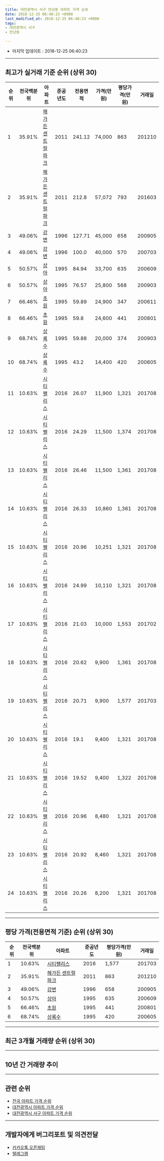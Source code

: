 ```yaml
---
title: 대전광역시 서구 만년동 아파트 가격 순위
date: 2018-12-25 06:40:23 +0900
last_modified_at: 2018-12-25 06:40:23 +0900
tags:
- 대전광역시 서구
- 만년동

---
```


* 마지막 업데이트 : 2018-12-25 06:40:23

---

## 최고가 실거래 기준 순위 (상위 30)


|순위|전국백분위|아파트|준공년도|전용면적|가격(만원)|평당가격(만원)|거래일|
|---|---|---|---|---|---|---|---|
|1|35.91%|[해가든 센트럴파크](https://search.naver.com/search.naver?query=%EB%8C%80%EC%A0%84%EA%B4%91%EC%97%AD%EC%8B%9C+%EC%84%9C%EA%B5%AC+%EB%A7%8C%EB%85%84%EB%8F%99+%ED%95%B4%EA%B0%80%EB%93%A0+%EC%84%BC%ED%8A%B8%EB%9F%B4%ED%8C%8C%ED%81%AC)|2011|241.12|74,000|863|201210|
|2|35.91%|[해가든 센트럴파크](https://search.naver.com/search.naver?query=%EB%8C%80%EC%A0%84%EA%B4%91%EC%97%AD%EC%8B%9C+%EC%84%9C%EA%B5%AC+%EB%A7%8C%EB%85%84%EB%8F%99+%ED%95%B4%EA%B0%80%EB%93%A0+%EC%84%BC%ED%8A%B8%EB%9F%B4%ED%8C%8C%ED%81%AC)|2011|212.8|57,072|793|201603|
|3|49.06%|[강변](https://search.naver.com/search.naver?query=%EB%8C%80%EC%A0%84%EA%B4%91%EC%97%AD%EC%8B%9C+%EC%84%9C%EA%B5%AC+%EB%A7%8C%EB%85%84%EB%8F%99+%EA%B0%95%EB%B3%80)|1996|127.71|45,000|658|200905|
|4|49.06%|[강변](https://search.naver.com/search.naver?query=%EB%8C%80%EC%A0%84%EA%B4%91%EC%97%AD%EC%8B%9C+%EC%84%9C%EA%B5%AC+%EB%A7%8C%EB%85%84%EB%8F%99+%EA%B0%95%EB%B3%80)|1996|100.0|40,000|570|200703|
|5|50.57%|[상아](https://search.naver.com/search.naver?query=%EB%8C%80%EC%A0%84%EA%B4%91%EC%97%AD%EC%8B%9C+%EC%84%9C%EA%B5%AC+%EB%A7%8C%EB%85%84%EB%8F%99+%EC%83%81%EC%95%84)|1995|84.94|33,700|635|200609|
|6|50.57%|[상아](https://search.naver.com/search.naver?query=%EB%8C%80%EC%A0%84%EA%B4%91%EC%97%AD%EC%8B%9C+%EC%84%9C%EA%B5%AC+%EB%A7%8C%EB%85%84%EB%8F%99+%EC%83%81%EC%95%84)|1995|76.57|25,800|568|200903|
|7|66.46%|[초원](https://search.naver.com/search.naver?query=%EB%8C%80%EC%A0%84%EA%B4%91%EC%97%AD%EC%8B%9C+%EC%84%9C%EA%B5%AC+%EB%A7%8C%EB%85%84%EB%8F%99+%EC%B4%88%EC%9B%90)|1995|59.89|24,900|347|200611|
|8|66.46%|[초원](https://search.naver.com/search.naver?query=%EB%8C%80%EC%A0%84%EA%B4%91%EC%97%AD%EC%8B%9C+%EC%84%9C%EA%B5%AC+%EB%A7%8C%EB%85%84%EB%8F%99+%EC%B4%88%EC%9B%90)|1995|59.8|24,600|441|200801|
|9|68.74%|[상록수](https://search.naver.com/search.naver?query=%EB%8C%80%EC%A0%84%EA%B4%91%EC%97%AD%EC%8B%9C+%EC%84%9C%EA%B5%AC+%EB%A7%8C%EB%85%84%EB%8F%99+%EC%83%81%EB%A1%9D%EC%88%98)|1995|59.88|20,000|374|200903|
|10|68.74%|[상록수](https://search.naver.com/search.naver?query=%EB%8C%80%EC%A0%84%EA%B4%91%EC%97%AD%EC%8B%9C+%EC%84%9C%EA%B5%AC+%EB%A7%8C%EB%85%84%EB%8F%99+%EC%83%81%EB%A1%9D%EC%88%98)|1995|43.2|14,400|420|200605|
|11|10.63%|[시티팰리스](https://search.naver.com/search.naver?query=%EB%8C%80%EC%A0%84%EA%B4%91%EC%97%AD%EC%8B%9C+%EC%84%9C%EA%B5%AC+%EB%A7%8C%EB%85%84%EB%8F%99+%EC%8B%9C%ED%8B%B0%ED%8C%B0%EB%A6%AC%EC%8A%A4)|2016|26.07|11,900|1,321|201708|
|12|10.63%|[시티팰리스](https://search.naver.com/search.naver?query=%EB%8C%80%EC%A0%84%EA%B4%91%EC%97%AD%EC%8B%9C+%EC%84%9C%EA%B5%AC+%EB%A7%8C%EB%85%84%EB%8F%99+%EC%8B%9C%ED%8B%B0%ED%8C%B0%EB%A6%AC%EC%8A%A4)|2016|24.29|11,500|1,374|201708|
|13|10.63%|[시티팰리스](https://search.naver.com/search.naver?query=%EB%8C%80%EC%A0%84%EA%B4%91%EC%97%AD%EC%8B%9C+%EC%84%9C%EA%B5%AC+%EB%A7%8C%EB%85%84%EB%8F%99+%EC%8B%9C%ED%8B%B0%ED%8C%B0%EB%A6%AC%EC%8A%A4)|2016|26.46|11,500|1,361|201708|
|14|10.63%|[시티팰리스](https://search.naver.com/search.naver?query=%EB%8C%80%EC%A0%84%EA%B4%91%EC%97%AD%EC%8B%9C+%EC%84%9C%EA%B5%AC+%EB%A7%8C%EB%85%84%EB%8F%99+%EC%8B%9C%ED%8B%B0%ED%8C%B0%EB%A6%AC%EC%8A%A4)|2016|26.33|10,860|1,361|201708|
|15|10.63%|[시티팰리스](https://search.naver.com/search.naver?query=%EB%8C%80%EC%A0%84%EA%B4%91%EC%97%AD%EC%8B%9C+%EC%84%9C%EA%B5%AC+%EB%A7%8C%EB%85%84%EB%8F%99+%EC%8B%9C%ED%8B%B0%ED%8C%B0%EB%A6%AC%EC%8A%A4)|2016|20.96|10,251|1,321|201708|
|16|10.63%|[시티팰리스](https://search.naver.com/search.naver?query=%EB%8C%80%EC%A0%84%EA%B4%91%EC%97%AD%EC%8B%9C+%EC%84%9C%EA%B5%AC+%EB%A7%8C%EB%85%84%EB%8F%99+%EC%8B%9C%ED%8B%B0%ED%8C%B0%EB%A6%AC%EC%8A%A4)|2016|24.99|10,110|1,321|201708|
|17|10.63%|[시티팰리스](https://search.naver.com/search.naver?query=%EB%8C%80%EC%A0%84%EA%B4%91%EC%97%AD%EC%8B%9C+%EC%84%9C%EA%B5%AC+%EB%A7%8C%EB%85%84%EB%8F%99+%EC%8B%9C%ED%8B%B0%ED%8C%B0%EB%A6%AC%EC%8A%A4)|2016|21.03|10,000|1,553|201702|
|18|10.63%|[시티팰리스](https://search.naver.com/search.naver?query=%EB%8C%80%EC%A0%84%EA%B4%91%EC%97%AD%EC%8B%9C+%EC%84%9C%EA%B5%AC+%EB%A7%8C%EB%85%84%EB%8F%99+%EC%8B%9C%ED%8B%B0%ED%8C%B0%EB%A6%AC%EC%8A%A4)|2016|20.62|9,900|1,361|201708|
|19|10.63%|[시티팰리스](https://search.naver.com/search.naver?query=%EB%8C%80%EC%A0%84%EA%B4%91%EC%97%AD%EC%8B%9C+%EC%84%9C%EA%B5%AC+%EB%A7%8C%EB%85%84%EB%8F%99+%EC%8B%9C%ED%8B%B0%ED%8C%B0%EB%A6%AC%EC%8A%A4)|2016|20.71|9,900|1,577|201703|
|20|10.63%|[시티팰리스](https://search.naver.com/search.naver?query=%EB%8C%80%EC%A0%84%EA%B4%91%EC%97%AD%EC%8B%9C+%EC%84%9C%EA%B5%AC+%EB%A7%8C%EB%85%84%EB%8F%99+%EC%8B%9C%ED%8B%B0%ED%8C%B0%EB%A6%AC%EC%8A%A4)|2016|19.1|9,400|1,321|201708|
|21|10.63%|[시티팰리스](https://search.naver.com/search.naver?query=%EB%8C%80%EC%A0%84%EA%B4%91%EC%97%AD%EC%8B%9C+%EC%84%9C%EA%B5%AC+%EB%A7%8C%EB%85%84%EB%8F%99+%EC%8B%9C%ED%8B%B0%ED%8C%B0%EB%A6%AC%EC%8A%A4)|2016|19.52|9,400|1,322|201708|
|22|10.63%|[시티팰리스](https://search.naver.com/search.naver?query=%EB%8C%80%EC%A0%84%EA%B4%91%EC%97%AD%EC%8B%9C+%EC%84%9C%EA%B5%AC+%EB%A7%8C%EB%85%84%EB%8F%99+%EC%8B%9C%ED%8B%B0%ED%8C%B0%EB%A6%AC%EC%8A%A4)|2016|20.96|8,480|1,321|201708|
|23|10.63%|[시티팰리스](https://search.naver.com/search.naver?query=%EB%8C%80%EC%A0%84%EA%B4%91%EC%97%AD%EC%8B%9C+%EC%84%9C%EA%B5%AC+%EB%A7%8C%EB%85%84%EB%8F%99+%EC%8B%9C%ED%8B%B0%ED%8C%B0%EB%A6%AC%EC%8A%A4)|2016|20.92|8,460|1,321|201708|
|24|10.63%|[시티팰리스](https://search.naver.com/search.naver?query=%EB%8C%80%EC%A0%84%EA%B4%91%EC%97%AD%EC%8B%9C+%EC%84%9C%EA%B5%AC+%EB%A7%8C%EB%85%84%EB%8F%99+%EC%8B%9C%ED%8B%B0%ED%8C%B0%EB%A6%AC%EC%8A%A4)|2016|20.26|8,200|1,321|201708|


---

## 평당 가격(전용면적 기준) 순위 (상위 30)


|순위|전국백분위|아파트|준공년도|평당가격(만원)|거래일|
|---|---|---|---|---|---|
|1|10.63%|[시티팰리스](https://search.naver.com/search.naver?query=%EB%8C%80%EC%A0%84%EA%B4%91%EC%97%AD%EC%8B%9C+%EC%84%9C%EA%B5%AC+%EB%A7%8C%EB%85%84%EB%8F%99+%EC%8B%9C%ED%8B%B0%ED%8C%B0%EB%A6%AC%EC%8A%A4)|2016|1,577|201703|
|2|35.91%|[해가든 센트럴파크](https://search.naver.com/search.naver?query=%EB%8C%80%EC%A0%84%EA%B4%91%EC%97%AD%EC%8B%9C+%EC%84%9C%EA%B5%AC+%EB%A7%8C%EB%85%84%EB%8F%99+%ED%95%B4%EA%B0%80%EB%93%A0+%EC%84%BC%ED%8A%B8%EB%9F%B4%ED%8C%8C%ED%81%AC)|2011|863|201210|
|3|49.06%|[강변](https://search.naver.com/search.naver?query=%EB%8C%80%EC%A0%84%EA%B4%91%EC%97%AD%EC%8B%9C+%EC%84%9C%EA%B5%AC+%EB%A7%8C%EB%85%84%EB%8F%99+%EA%B0%95%EB%B3%80)|1996|658|200905|
|4|50.57%|[상아](https://search.naver.com/search.naver?query=%EB%8C%80%EC%A0%84%EA%B4%91%EC%97%AD%EC%8B%9C+%EC%84%9C%EA%B5%AC+%EB%A7%8C%EB%85%84%EB%8F%99+%EC%83%81%EC%95%84)|1995|635|200609|
|5|66.46%|[초원](https://search.naver.com/search.naver?query=%EB%8C%80%EC%A0%84%EA%B4%91%EC%97%AD%EC%8B%9C+%EC%84%9C%EA%B5%AC+%EB%A7%8C%EB%85%84%EB%8F%99+%EC%B4%88%EC%9B%90)|1995|441|200801|
|6|68.74%|[상록수](https://search.naver.com/search.naver?query=%EB%8C%80%EC%A0%84%EA%B4%91%EC%97%AD%EC%8B%9C+%EC%84%9C%EA%B5%AC+%EB%A7%8C%EB%85%84%EB%8F%99+%EC%83%81%EB%A1%9D%EC%88%98)|1995|420|200605|


---

## 최근 3개월 거래량 순위 (상위 30)


<div style="width:100%;">
    <canvas id="deal_count_ranking" height="250"></canvas>
</div>


<script>
new Chart(document.getElementById("deal_count_ranking"), {
    type: 'horizontalBar',
    data: {
        labels: ['상록수', '초원', '강변', '상아', '시티팰리스'],
        datasets: [{
            label: '실거래 수',
            data: [55, 26, 8, 8, 1],
            borderColor: "rgba(255, 0, 128, 1)",
            backgroundColor: "rgba(255, 0, 128, 0.5)",
            fill: false,
        }]
    },
    options: {
        responsive: true,
        title: {
            display: true,
            text: '최근 3개월 거래량 순위'
        },
        tooltips: {
            mode: 'index',
            intersect: false,
            callbacks: {
                title: function(tooltipItems, data) {
                    return "실거래 수:";
                },
                label: function(tooltipItem, data) {
                    return data.labels[tooltipItem.index] + ": " + tooltipItem.xLabel;
                }
            }
        },
        hover: {
            mode: 'nearest',
            intersect: true
        },
        scales: {
            xAxes: [{
                display: true,
                scaleLabel: {
                    display: true,
                    labelString: '실거래 수'
                },
                ticks: {
                    suggestedMin: 0,
                }
            }],
            yAxes: [{
                display: true,
                ticks: {
                    autoSkip: false,
                    callback: function(value, index, values) {
                        if (value.length > 15)
                            return value.substr(0, 13) + "...";
                        else
                            return value;
                    }
                },
                scaleLabel: {
                    display: false,
                }
            }]
        }
    }
});

</script>


---

## 10년 간 거래량 추이


<div style="width:100%;">
    <canvas id="deal_progress" height="250"></canvas>
</div>

<script>
new Chart(document.getElementById("deal_progress"), {
    type: 'line',
    data: {
        labels: ['200812','200901','200902','200903','200904','200905','200906','200907','200908','200909','200910','200911','200912','201001','201002','201003','201004','201005','201006','201007','201008','201009','201010','201011','201012','201101','201102','201103','201104','201105','201106','201107','201108','201109','201110','201111','201112','201201','201202','201203','201204','201205','201206','201207','201208','201209','201210','201211','201212','201301','201302','201303','201304','201305','201306','201307','201308','201309','201310','201311','201312','201401','201402','201403','201404','201405','201406','201407','201408','201409','201410','201411','201412','201501','201502','201503','201504','201505','201506','201507','201508','201509','201510','201511','201512','201601','201602','201603','201604','201605','201606','201607','201608','201609','201610','201611','201612','201701','201702','201703','201704','201705','201706','201707','201708','201709','201710','201711','201712','201801','201802','201803','201804','201805','201806','201807','201808','201809','201810','201811','201812'],
        datasets: [{
            label: '실거래 수',
            pointRadius: 1,
            data: [12, 17, 32, 38, 30, 33, 51, 41, 43, 31, 35, 28, 26, 54, 28, 32, 23, 20, 22, 26, 33, 19, 39, 41, 32, 34, 22, 24, 27, 40, 32, 24, 21, 17, 22, 11, 13, 36, 21, 7, 16, 5, 7, 8, 7, 7, 16, 24, 12, 6, 7, 17, 18, 20, 19, 7, 16, 8, 30, 26, 23, 15, 32, 18, 17, 16, 19, 19, 18, 24, 22, 16, 18, 15, 20, 24, 19, 16, 24, 33, 14, 14, 25, 21, 21, 20, 24, 22, 24, 25, 44, 16, 32, 40, 69, 26, 14, 18, 25, 34, 27, 22, 21, 25, 81, 39, 29, 40, 42, 23, 21, 25, 10, 23, 26, 20, 22, 27, 59, 31, 8],
            borderColor: "rgba(255, 201, 14, 1)",
            backgroundColor: "rgba(255, 201, 14, 0.5)",
            fill: true,
        }]
    },
    options: {
        responsive: true,
        title: {
            display: true,
            text: '10년간 거래량 추이'
        },
        tooltips: {
            mode: 'index',
            intersect: false,
        },
        hover: {
            mode: 'nearest',
            intersect: true
        },
        scales: {
            xAxes: [{
                display: true,
                scaleLabel: {
                    display: true,
                    labelString: '년/월'
                }
            }],
            yAxes: [{
                display: true,
                ticks: {
                    suggestedMin: 0,
                },
                scaleLabel: {
                    display: true,
                    labelString: '실거래 수'
                }
            }]
        }
    }
});

</script>


---

## 관련 순위

- [전국 아파트 가격 순위](https://inasie.github.io/apt-ranking/전국)
- [대전광역시 아파트 가격 순위](https://inasie.github.io/apt-ranking/대전광역시)
- [대전광역시 서구 아파트 가격 순위](https://inasie.github.io/apt-ranking/대전광역시-서구)


---

## 개발자에게 버그리포트 및 의견전달

- [카카오톡 오픈채팅](https://open.kakao.com/o/gLJUAP4)
- [텔레그램](https://t.me/inasie)

